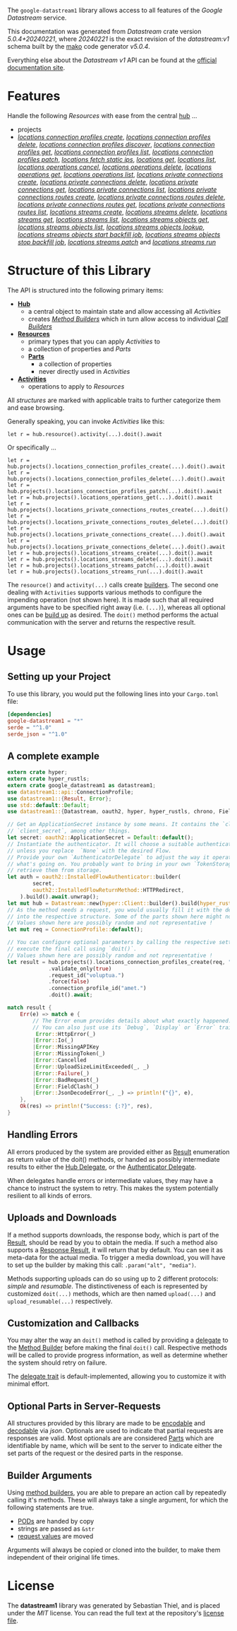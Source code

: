 <!---
DO NOT EDIT !
This file was generated automatically from 'src/generator/templates/api/README.md.mako'
DO NOT EDIT !
-->
The `google-datastream1` library allows access to all features of the *Google Datastream* service.

This documentation was generated from *Datastream* crate version *5.0.4+20240221*, where *20240221* is the exact revision of the *datastream:v1* schema built by the [mako](http://www.makotemplates.org/) code generator *v5.0.4*.

Everything else about the *Datastream* *v1* API can be found at the
[official documentation site](https://cloud.google.com/datastream/).
# Features

Handle the following *Resources* with ease from the central [hub](https://docs.rs/google-datastream1/5.0.4+20240221/google_datastream1/Datastream) ... 

* projects
 * [*locations connection profiles create*](https://docs.rs/google-datastream1/5.0.4+20240221/google_datastream1/api::ProjectLocationConnectionProfileCreateCall), [*locations connection profiles delete*](https://docs.rs/google-datastream1/5.0.4+20240221/google_datastream1/api::ProjectLocationConnectionProfileDeleteCall), [*locations connection profiles discover*](https://docs.rs/google-datastream1/5.0.4+20240221/google_datastream1/api::ProjectLocationConnectionProfileDiscoverCall), [*locations connection profiles get*](https://docs.rs/google-datastream1/5.0.4+20240221/google_datastream1/api::ProjectLocationConnectionProfileGetCall), [*locations connection profiles list*](https://docs.rs/google-datastream1/5.0.4+20240221/google_datastream1/api::ProjectLocationConnectionProfileListCall), [*locations connection profiles patch*](https://docs.rs/google-datastream1/5.0.4+20240221/google_datastream1/api::ProjectLocationConnectionProfilePatchCall), [*locations fetch static ips*](https://docs.rs/google-datastream1/5.0.4+20240221/google_datastream1/api::ProjectLocationFetchStaticIpCall), [*locations get*](https://docs.rs/google-datastream1/5.0.4+20240221/google_datastream1/api::ProjectLocationGetCall), [*locations list*](https://docs.rs/google-datastream1/5.0.4+20240221/google_datastream1/api::ProjectLocationListCall), [*locations operations cancel*](https://docs.rs/google-datastream1/5.0.4+20240221/google_datastream1/api::ProjectLocationOperationCancelCall), [*locations operations delete*](https://docs.rs/google-datastream1/5.0.4+20240221/google_datastream1/api::ProjectLocationOperationDeleteCall), [*locations operations get*](https://docs.rs/google-datastream1/5.0.4+20240221/google_datastream1/api::ProjectLocationOperationGetCall), [*locations operations list*](https://docs.rs/google-datastream1/5.0.4+20240221/google_datastream1/api::ProjectLocationOperationListCall), [*locations private connections create*](https://docs.rs/google-datastream1/5.0.4+20240221/google_datastream1/api::ProjectLocationPrivateConnectionCreateCall), [*locations private connections delete*](https://docs.rs/google-datastream1/5.0.4+20240221/google_datastream1/api::ProjectLocationPrivateConnectionDeleteCall), [*locations private connections get*](https://docs.rs/google-datastream1/5.0.4+20240221/google_datastream1/api::ProjectLocationPrivateConnectionGetCall), [*locations private connections list*](https://docs.rs/google-datastream1/5.0.4+20240221/google_datastream1/api::ProjectLocationPrivateConnectionListCall), [*locations private connections routes create*](https://docs.rs/google-datastream1/5.0.4+20240221/google_datastream1/api::ProjectLocationPrivateConnectionRouteCreateCall), [*locations private connections routes delete*](https://docs.rs/google-datastream1/5.0.4+20240221/google_datastream1/api::ProjectLocationPrivateConnectionRouteDeleteCall), [*locations private connections routes get*](https://docs.rs/google-datastream1/5.0.4+20240221/google_datastream1/api::ProjectLocationPrivateConnectionRouteGetCall), [*locations private connections routes list*](https://docs.rs/google-datastream1/5.0.4+20240221/google_datastream1/api::ProjectLocationPrivateConnectionRouteListCall), [*locations streams create*](https://docs.rs/google-datastream1/5.0.4+20240221/google_datastream1/api::ProjectLocationStreamCreateCall), [*locations streams delete*](https://docs.rs/google-datastream1/5.0.4+20240221/google_datastream1/api::ProjectLocationStreamDeleteCall), [*locations streams get*](https://docs.rs/google-datastream1/5.0.4+20240221/google_datastream1/api::ProjectLocationStreamGetCall), [*locations streams list*](https://docs.rs/google-datastream1/5.0.4+20240221/google_datastream1/api::ProjectLocationStreamListCall), [*locations streams objects get*](https://docs.rs/google-datastream1/5.0.4+20240221/google_datastream1/api::ProjectLocationStreamObjectGetCall), [*locations streams objects list*](https://docs.rs/google-datastream1/5.0.4+20240221/google_datastream1/api::ProjectLocationStreamObjectListCall), [*locations streams objects lookup*](https://docs.rs/google-datastream1/5.0.4+20240221/google_datastream1/api::ProjectLocationStreamObjectLookupCall), [*locations streams objects start backfill job*](https://docs.rs/google-datastream1/5.0.4+20240221/google_datastream1/api::ProjectLocationStreamObjectStartBackfillJobCall), [*locations streams objects stop backfill job*](https://docs.rs/google-datastream1/5.0.4+20240221/google_datastream1/api::ProjectLocationStreamObjectStopBackfillJobCall), [*locations streams patch*](https://docs.rs/google-datastream1/5.0.4+20240221/google_datastream1/api::ProjectLocationStreamPatchCall) and [*locations streams run*](https://docs.rs/google-datastream1/5.0.4+20240221/google_datastream1/api::ProjectLocationStreamRunCall)




# Structure of this Library

The API is structured into the following primary items:

* **[Hub](https://docs.rs/google-datastream1/5.0.4+20240221/google_datastream1/Datastream)**
    * a central object to maintain state and allow accessing all *Activities*
    * creates [*Method Builders*](https://docs.rs/google-datastream1/5.0.4+20240221/google_datastream1/client::MethodsBuilder) which in turn
      allow access to individual [*Call Builders*](https://docs.rs/google-datastream1/5.0.4+20240221/google_datastream1/client::CallBuilder)
* **[Resources](https://docs.rs/google-datastream1/5.0.4+20240221/google_datastream1/client::Resource)**
    * primary types that you can apply *Activities* to
    * a collection of properties and *Parts*
    * **[Parts](https://docs.rs/google-datastream1/5.0.4+20240221/google_datastream1/client::Part)**
        * a collection of properties
        * never directly used in *Activities*
* **[Activities](https://docs.rs/google-datastream1/5.0.4+20240221/google_datastream1/client::CallBuilder)**
    * operations to apply to *Resources*

All *structures* are marked with applicable traits to further categorize them and ease browsing.

Generally speaking, you can invoke *Activities* like this:

```Rust,ignore
let r = hub.resource().activity(...).doit().await
```

Or specifically ...

```ignore
let r = hub.projects().locations_connection_profiles_create(...).doit().await
let r = hub.projects().locations_connection_profiles_delete(...).doit().await
let r = hub.projects().locations_connection_profiles_patch(...).doit().await
let r = hub.projects().locations_operations_get(...).doit().await
let r = hub.projects().locations_private_connections_routes_create(...).doit().await
let r = hub.projects().locations_private_connections_routes_delete(...).doit().await
let r = hub.projects().locations_private_connections_create(...).doit().await
let r = hub.projects().locations_private_connections_delete(...).doit().await
let r = hub.projects().locations_streams_create(...).doit().await
let r = hub.projects().locations_streams_delete(...).doit().await
let r = hub.projects().locations_streams_patch(...).doit().await
let r = hub.projects().locations_streams_run(...).doit().await
```

The `resource()` and `activity(...)` calls create [builders][builder-pattern]. The second one dealing with `Activities` 
supports various methods to configure the impending operation (not shown here). It is made such that all required arguments have to be 
specified right away (i.e. `(...)`), whereas all optional ones can be [build up][builder-pattern] as desired.
The `doit()` method performs the actual communication with the server and returns the respective result.

# Usage

## Setting up your Project

To use this library, you would put the following lines into your `Cargo.toml` file:

```toml
[dependencies]
google-datastream1 = "*"
serde = "^1.0"
serde_json = "^1.0"
```

## A complete example

```Rust
extern crate hyper;
extern crate hyper_rustls;
extern crate google_datastream1 as datastream1;
use datastream1::api::ConnectionProfile;
use datastream1::{Result, Error};
use std::default::Default;
use datastream1::{Datastream, oauth2, hyper, hyper_rustls, chrono, FieldMask};

// Get an ApplicationSecret instance by some means. It contains the `client_id` and 
// `client_secret`, among other things.
let secret: oauth2::ApplicationSecret = Default::default();
// Instantiate the authenticator. It will choose a suitable authentication flow for you, 
// unless you replace  `None` with the desired Flow.
// Provide your own `AuthenticatorDelegate` to adjust the way it operates and get feedback about 
// what's going on. You probably want to bring in your own `TokenStorage` to persist tokens and
// retrieve them from storage.
let auth = oauth2::InstalledFlowAuthenticator::builder(
        secret,
        oauth2::InstalledFlowReturnMethod::HTTPRedirect,
    ).build().await.unwrap();
let mut hub = Datastream::new(hyper::Client::builder().build(hyper_rustls::HttpsConnectorBuilder::new().with_native_roots().https_or_http().enable_http1().build()), auth);
// As the method needs a request, you would usually fill it with the desired information
// into the respective structure. Some of the parts shown here might not be applicable !
// Values shown here are possibly random and not representative !
let mut req = ConnectionProfile::default();

// You can configure optional parameters by calling the respective setters at will, and
// execute the final call using `doit()`.
// Values shown here are possibly random and not representative !
let result = hub.projects().locations_connection_profiles_create(req, "parent")
             .validate_only(true)
             .request_id("voluptua.")
             .force(false)
             .connection_profile_id("amet.")
             .doit().await;

match result {
    Err(e) => match e {
        // The Error enum provides details about what exactly happened.
        // You can also just use its `Debug`, `Display` or `Error` traits
         Error::HttpError(_)
        |Error::Io(_)
        |Error::MissingAPIKey
        |Error::MissingToken(_)
        |Error::Cancelled
        |Error::UploadSizeLimitExceeded(_, _)
        |Error::Failure(_)
        |Error::BadRequest(_)
        |Error::FieldClash(_)
        |Error::JsonDecodeError(_, _) => println!("{}", e),
    },
    Ok(res) => println!("Success: {:?}", res),
}

```
## Handling Errors

All errors produced by the system are provided either as [Result](https://docs.rs/google-datastream1/5.0.4+20240221/google_datastream1/client::Result) enumeration as return value of
the doit() methods, or handed as possibly intermediate results to either the 
[Hub Delegate](https://docs.rs/google-datastream1/5.0.4+20240221/google_datastream1/client::Delegate), or the [Authenticator Delegate](https://docs.rs/yup-oauth2/*/yup_oauth2/trait.AuthenticatorDelegate.html).

When delegates handle errors or intermediate values, they may have a chance to instruct the system to retry. This 
makes the system potentially resilient to all kinds of errors.

## Uploads and Downloads
If a method supports downloads, the response body, which is part of the [Result](https://docs.rs/google-datastream1/5.0.4+20240221/google_datastream1/client::Result), should be
read by you to obtain the media.
If such a method also supports a [Response Result](https://docs.rs/google-datastream1/5.0.4+20240221/google_datastream1/client::ResponseResult), it will return that by default.
You can see it as meta-data for the actual media. To trigger a media download, you will have to set up the builder by making
this call: `.param("alt", "media")`.

Methods supporting uploads can do so using up to 2 different protocols: 
*simple* and *resumable*. The distinctiveness of each is represented by customized 
`doit(...)` methods, which are then named `upload(...)` and `upload_resumable(...)` respectively.

## Customization and Callbacks

You may alter the way an `doit()` method is called by providing a [delegate](https://docs.rs/google-datastream1/5.0.4+20240221/google_datastream1/client::Delegate) to the 
[Method Builder](https://docs.rs/google-datastream1/5.0.4+20240221/google_datastream1/client::CallBuilder) before making the final `doit()` call. 
Respective methods will be called to provide progress information, as well as determine whether the system should 
retry on failure.

The [delegate trait](https://docs.rs/google-datastream1/5.0.4+20240221/google_datastream1/client::Delegate) is default-implemented, allowing you to customize it with minimal effort.

## Optional Parts in Server-Requests

All structures provided by this library are made to be [encodable](https://docs.rs/google-datastream1/5.0.4+20240221/google_datastream1/client::RequestValue) and 
[decodable](https://docs.rs/google-datastream1/5.0.4+20240221/google_datastream1/client::ResponseResult) via *json*. Optionals are used to indicate that partial requests are responses 
are valid.
Most optionals are are considered [Parts](https://docs.rs/google-datastream1/5.0.4+20240221/google_datastream1/client::Part) which are identifiable by name, which will be sent to 
the server to indicate either the set parts of the request or the desired parts in the response.

## Builder Arguments

Using [method builders](https://docs.rs/google-datastream1/5.0.4+20240221/google_datastream1/client::CallBuilder), you are able to prepare an action call by repeatedly calling it's methods.
These will always take a single argument, for which the following statements are true.

* [PODs][wiki-pod] are handed by copy
* strings are passed as `&str`
* [request values](https://docs.rs/google-datastream1/5.0.4+20240221/google_datastream1/client::RequestValue) are moved

Arguments will always be copied or cloned into the builder, to make them independent of their original life times.

[wiki-pod]: http://en.wikipedia.org/wiki/Plain_old_data_structure
[builder-pattern]: http://en.wikipedia.org/wiki/Builder_pattern
[google-go-api]: https://github.com/google/google-api-go-client

# License
The **datastream1** library was generated by Sebastian Thiel, and is placed 
under the *MIT* license.
You can read the full text at the repository's [license file][repo-license].

[repo-license]: https://github.com/Byron/google-apis-rsblob/main/LICENSE.md

